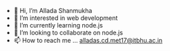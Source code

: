 - 👋 Hi, I’m Allada Shanmukha
- 👀 I’m interested in web development
- 🌱 I’m currently learning node.js
- 💞️ I’m looking to collaborate on node.js
- 📫 How to reach me ... alladas.cd.met17@itbhu.ac.in

<!---
Allada-Shanmukha/Allada-Shanmukha is a ✨ special ✨ repository because its `README.md` (this file) appears on your GitHub profile.
You can click the Preview link to take a look at your changes.
--->
